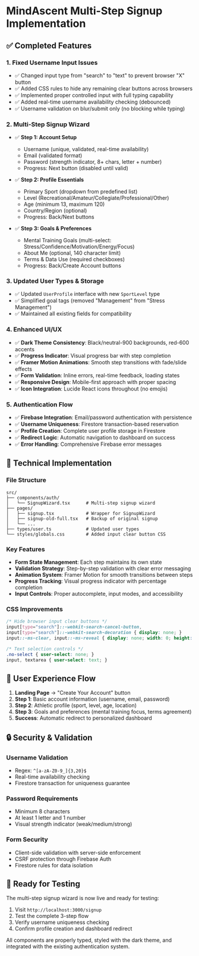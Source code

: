 # MindAscent Multi-Step Signup Implementation

## ✅ Completed Features

### 1. Fixed Username Input Issues
- ✅ Changed input type from "search" to "text" to prevent browser "X" button
- ✅ Added CSS rules to hide any remaining clear buttons across browsers
- ✅ Implemented proper controlled input with full typing capability
- ✅ Added real-time username availability checking (debounced)
- ✅ Username validation on blur/submit only (no blocking while typing)

### 2. Multi-Step Signup Wizard
- ✅ **Step 1: Account Setup**
  - Username (unique, validated, real-time availability)
  - Email (validated format)
  - Password (strength indicator, 8+ chars, letter + number)
  - Progress: Next button (disabled until valid)

- ✅ **Step 2: Profile Essentials**
  - Primary Sport (dropdown from predefined list)
  - Level (Recreational/Amateur/Collegiate/Professional/Other)
  - Age (minimum 13, maximum 120)
  - Country/Region (optional)
  - Progress: Back/Next buttons

- ✅ **Step 3: Goals & Preferences**
  - Mental Training Goals (multi-select: Stress/Confidence/Motivation/Energy/Focus)
  - About Me (optional, 140 character limit)
  - Terms & Data Use (required checkboxes)
  - Progress: Back/Create Account buttons

### 3. Updated User Types & Storage
- ✅ Updated `UserProfile` interface with new `SportLevel` type
- ✅ Simplified goal tags (removed "Management" from "Stress Management")
- ✅ Maintained all existing fields for compatibility

### 4. Enhanced UI/UX
- ✅ **Dark Theme Consistency**: Black/neutral-900 backgrounds, red-600 accents
- ✅ **Progress Indicator**: Visual progress bar with step completion
- ✅ **Framer Motion Animations**: Smooth step transitions with fade/slide effects
- ✅ **Form Validation**: Inline errors, real-time feedback, loading states
- ✅ **Responsive Design**: Mobile-first approach with proper spacing
- ✅ **Icon Integration**: Lucide React icons throughout (no emojis)

### 5. Authentication Flow
- ✅ **Firebase Integration**: Email/password authentication with persistence
- ✅ **Username Uniqueness**: Firestore transaction-based reservation
- ✅ **Profile Creation**: Complete user profile storage in Firestore
- ✅ **Redirect Logic**: Automatic navigation to dashboard on success
- ✅ **Error Handling**: Comprehensive Firebase error messages

## 🔧 Technical Implementation

### File Structure
```
src/
├── components/auth/
│   └── SignupWizard.tsx      # Multi-step signup wizard
├── pages/
│   ├── signup.tsx            # Wrapper for SignupWizard
│   ├── signup-old-full.tsx   # Backup of original signup
│   └── ...
├── types/user.ts             # Updated user types
└── styles/globals.css        # Added input clear button CSS
```

### Key Features
- **Form State Management**: Each step maintains its own state
- **Validation Strategy**: Step-by-step validation with clear error messaging
- **Animation System**: Framer Motion for smooth transitions between steps
- **Progress Tracking**: Visual progress indicator with percentage completion
- **Input Controls**: Proper autocomplete, input modes, and accessibility

### CSS Improvements
```css
/* Hide browser input clear buttons */
input[type="search"]::-webkit-search-cancel-button,
input[type="search"]::-webkit-search-decoration { display: none; }
input::-ms-clear, input::-ms-reveal { display: none; width: 0; height: 0; }

/* Text selection controls */
.no-select { user-select: none; }
input, textarea { user-select: text; }
```

## 🎯 User Experience Flow

1. **Landing Page** → "Create Your Account" button
2. **Step 1**: Basic account information (username, email, password)
3. **Step 2**: Athletic profile (sport, level, age, location)
4. **Step 3**: Goals and preferences (mental training focus, terms agreement)
5. **Success**: Automatic redirect to personalized dashboard

## 🔒 Security & Validation

### Username Validation
- Regex: `^[a-zA-Z0-9_]{3,20}$`
- Real-time availability checking
- Firestore transaction for uniqueness guarantee

### Password Requirements
- Minimum 8 characters
- At least 1 letter and 1 number
- Visual strength indicator (weak/medium/strong)

### Form Security
- Client-side validation with server-side enforcement
- CSRF protection through Firebase Auth
- Firestore rules for data isolation

## 🚀 Ready for Testing

The multi-step signup wizard is now live and ready for testing:
1. Visit `http://localhost:3000/signup`
2. Test the complete 3-step flow
3. Verify username uniqueness checking
4. Confirm profile creation and dashboard redirect

All components are properly typed, styled with the dark theme, and integrated with the existing authentication system.
